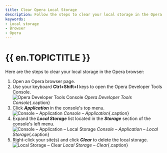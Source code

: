 ```yaml
---
title: Clear Opera Local Storage
description: Follow the steps to clear your local storage in the Opera browser.
keywords:
- Local storage
- Browser
- Opera
---
```

# {{ en.TOPICTITLE }} 
Here are the steps to clear your local storage in the Opera browser:  

1. Open an Opera browser page. 
1. Use your keyboard **Ctrl+Shift+I** keys to open the Opera Developer Tools Console.  
![Opera Developer Tools Console](/img/en/kb/KB4873.png) 
*Opera Developer Tools Console*{.caption}
1. Click ***Application*** in the console&apos;s top menu.  
![Console – Application](/img/en/kb/KB4874.png) 
*Console – Application*{.caption}
1. Expand the ***Local Storage*** list located in the ***Storage*** section of the console&apos;s left menu.  
![Console – Application – Local Storage](/img/en/kb/KB4875.png) 
*Console – Application – Local Storage*{.caption}
1. Right-click your site(s) and click ***Clear*** to delete the local storage.  
![Local Storage – Clear](/img/en/kb/KB4876.png) 
*Local Storage – Clear*{.caption}

